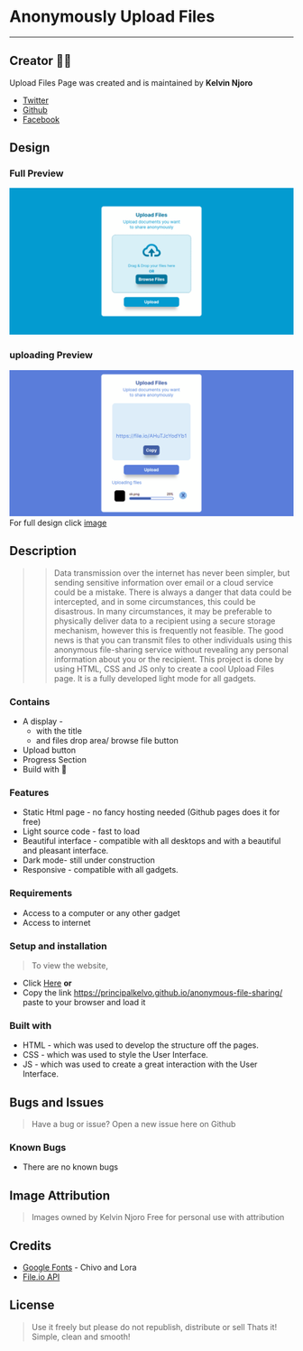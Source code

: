 # Anonymously Upload Files

***

## Creator :man_technologist:

Upload Files Page was created and is maintained by **Kelvin Njoro**

* [Twitter](https://twitter.com/kelvinprincipal/)
* [Github](https://github.com/principalkelvo/)
* [Facebook](https://facebook.com/principal.kelvin1/)

## Design

### Full Preview

![image](assets/images/home-anonymous-file-sharing.png "Upload Files")

### uploading Preview

![image](assets/images/uploading-anonymous-files-images.png "Uploading")
For full design click [image](https://www.figma.com/file/gy6b2ASwlPJkb0W9UsPyIE/Anonymous-file-sharing-and-text?node-id=1%3A2)

## Description

>> Data transmission over the internet has never been simpler, but sending sensitive information over email or a cloud service could be a mistake. There is always a danger that data could be intercepted, and in some circumstances, this could be disastrous. In many circumstances, it may be preferable to physically deliver data to a recipient using a secure storage mechanism, however this is frequently not feasible. The good news is that you can transmit files to other individuals using this anonymous file-sharing service without revealing any personal information about you or the recipient. This project is done by using HTML, CSS and JS only to create a cool Upload Files page. It is a fully developed light mode for all gadgets.

### Contains

* A display -
  * with the title
  * and files drop area/ browse file button
* Upload button
* Progress Section
* Build with :smiling_face_with_three_hearts:

### Features

* Static Html page - no fancy hosting needed (Github pages does it for free)
* Light source code - fast to load
* Beautiful interface - compatible with all desktops and with a beautiful and pleasant interface.
* Dark mode- still under construction
* Responsive - compatible with all gadgets.

### Requirements

* Access to  a computer or any other gadget
* Access to internet

### Setup and installation

> To view the website,

* Click [Here](https://principalkelvo.github.io/anonymous-file-sharing/) **or**
* Copy the link https://principalkelvo.github.io/anonymous-file-sharing/ paste to your browser and load it

### Built with

* HTML - which was used to develop the structure off the pages.
* CSS - which was used to style the User Interface.
* JS - which was used to create a great interaction with the User Interface.

## Bugs and Issues

>Have a bug or issue? Open a new issue here on Github

### Known Bugs

* There are no known bugs

## Image Attribution

>Images owned by Kelvin Njoro
>Free for personal use with attribution

## Credits

* [Google Fonts](https://fonts.google.com/) - Chivo and Lora
* [File.io API](https://file.io/)

## License

> Use it freely but please do not republish, distribute or sell
>Thats it! Simple, clean and smooth!